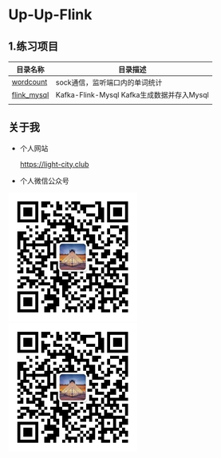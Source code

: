 # Up-Up-Flink

## 1.练习项目

| 目录名称    | 目录描述                                   |
| ----------- | ------------------------------------------ |
| [wordcount](./wordcount)   | sock通信，监听端口内的单词统计             |
| [flink_mysql](./flink_mysql) | Kafka-Flink-Mysql Kafka生成数据并存入Mysql |
|             |                                            |


## 关于我

- 个人网站

    https://light-city.club
- 个人微信公众号


![](./img/wechat.jpg)
![](./img/wechat.jpg)
